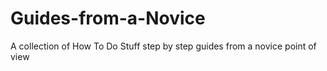 # Guides-from-a-Novice
A collection of How To Do Stuff step by step guides from a novice point of view

